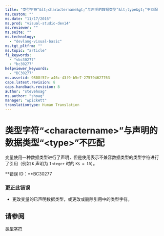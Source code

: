 ```yaml
---
title: "类型字符“&lt;charactername&gt;”与声明的数据类型“&lt;type&gt;”不匹配 | Microsoft Docs"
ms.custom: ""
ms.date: "11/17/2016"
ms.prod: "visual-studio-dev14"
ms.reviewer: ""
ms.suite: ""
ms.technology: 
  - "devlang-visual-basic"
ms.tgt_pltfrm: ""
ms.topic: "article"
f1_keywords: 
  - "vbc30277"
  - "bc30277"
helpviewer_keywords: 
  - "BC30277"
ms.assetid: 9808f57e-a46c-43f9-b5e7-275794627763
caps.latest.revision: 8
caps.handback.revision: 8
author: "stevehoag"
ms.author: "shoag"
manager: "wpickett"
translationtype: Human Translation
---
```

# 类型字符“&lt;charactername&gt;”与声明的数据类型“&lt;type&gt;”不匹配
变量使用一种数据类型进行了声明，但是使用表示不兼容数据类型的类型字符进行了引用（例如 `K` 声明为 `Integer` 时的 `K$ = 10`）。  
  
 **错误 ID：**BC30277  
  
### 更正此错误  
  
-   更改变量的已声明数据类型，或更改或删除引用中的类型字符。  
  
## 请参阅  
 [类型字符](../../visual-basic/programming-guide/language-features/data-types/type-characters.md)